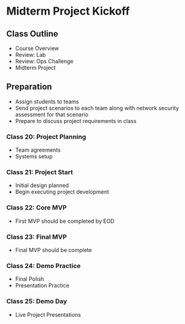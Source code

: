 # Midterm Project Kickoff

## Class Outline

- Course Overview
- Review: Lab
- Review: Ops Challenge
- Midterm Project

## Preparation

- Assign students to teams
- Send project scenarios to each team along with network security assessment for that scenario
- Prepare to discuss project requirements in class

### Class 20: Project Planning

- Team agreements
- Systems setup

### Class 21: Project Start

- Initial design planned
- Begin executing project development

### Class 22: Core MVP

- First MVP should be completed by EOD

### Class 23: Final MVP

- Final MVP should be complete

### Class 24: Demo Practice

- Final Polish
- Presentation Practice

### Class 25: Demo Day

- Live Project Presentations
